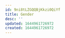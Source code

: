 ```yaml
---
id: 9ni8tLZGQQBjKkzi0QiYf
title: Gender
desc: ''
updated: 1644961726972
created: 1644961726972
---
```



